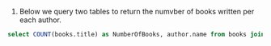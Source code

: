 1. Below we query two tables to return the numvber of books written per each author.
```sql
select COUNT(books.title) as NumberOfBooks, author.name from books join author on(author.id = books.authorid) group by author.name;
```
